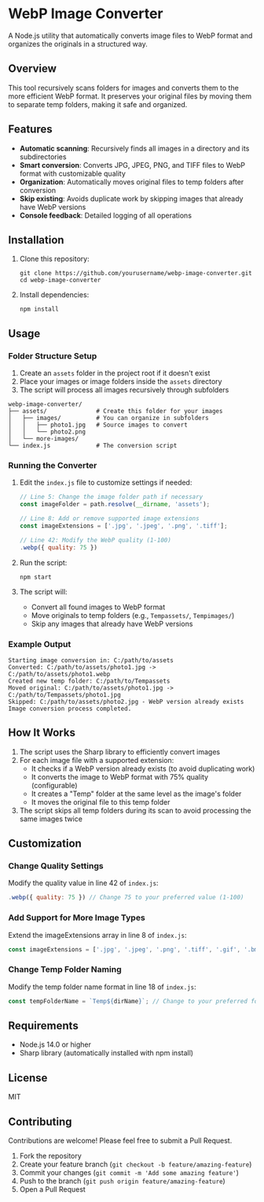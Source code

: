 # WebP Image Converter

A Node.js utility that automatically converts image files to WebP format and organizes the originals in a structured way.

## Overview

This tool recursively scans folders for images and converts them to the more efficient WebP format. It preserves your original files by moving them to separate temp folders, making it safe and organized.

## Features

- **Automatic scanning**: Recursively finds all images in a directory and its subdirectories
- **Smart conversion**: Converts JPG, JPEG, PNG, and TIFF files to WebP format with customizable quality
- **Organization**: Automatically moves original files to temp folders after conversion
- **Skip existing**: Avoids duplicate work by skipping images that already have WebP versions
- **Console feedback**: Detailed logging of all operations

## Installation

1. Clone this repository:
   ```
   git clone https://github.com/yourusername/webp-image-converter.git
   cd webp-image-converter
   ```

2. Install dependencies:
   ```
   npm install
   ```

## Usage

### Folder Structure Setup

1. Create an `assets` folder in the project root if it doesn't exist
2. Place your images or image folders inside the `assets` directory
3. The script will process all images recursively through subfolders

```
webp-image-converter/
├── assets/              # Create this folder for your images
│   ├── images/          # You can organize in subfolders 
│   │   ├── photo1.jpg   # Source images to convert
│   │   └── photo2.png   
│   └── more-images/     
└── index.js             # The conversion script
```

### Running the Converter

1. Edit the `index.js` file to customize settings if needed:
   ```javascript
   // Line 5: Change the image folder path if necessary
   const imageFolder = path.resolve(__dirname, 'assets');
   
   // Line 8: Add or remove supported image extensions
   const imageExtensions = ['.jpg', '.jpeg', '.png', '.tiff'];
   
   // Line 42: Modify the WebP quality (1-100)
   .webp({ quality: 75 })
   ```

2. Run the script:
   ```
   npm start
   ```

3. The script will:
   - Convert all found images to WebP format
   - Move originals to temp folders (e.g., `Tempassets/`, `Tempimages/`)
   - Skip any images that already have WebP versions

### Example Output

```
Starting image conversion in: C:/path/to/assets
Converted: C:/path/to/assets/photo1.jpg -> C:/path/to/assets/photo1.webp
Created new temp folder: C:/path/to/Tempassets
Moved original: C:/path/to/assets/photo1.jpg -> C:/path/to/Tempassets/photo1.jpg
Skipped: C:/path/to/assets/photo2.jpg - WebP version already exists
Image conversion process completed.
```

## How It Works

1. The script uses the Sharp library to efficiently convert images
2. For each image file with a supported extension:
   - It checks if a WebP version already exists (to avoid duplicating work)
   - It converts the image to WebP format with 75% quality (configurable)
   - It creates a "Temp" folder at the same level as the image's folder
   - It moves the original file to this temp folder
3. The script skips all temp folders during its scan to avoid processing the same images twice

## Customization

### Change Quality Settings

Modify the quality value in line 42 of `index.js`:
```javascript
.webp({ quality: 75 }) // Change 75 to your preferred value (1-100)
```

### Add Support for More Image Types

Extend the imageExtensions array in line 8 of `index.js`:
```javascript
const imageExtensions = ['.jpg', '.jpeg', '.png', '.tiff', '.gif', '.bmp'];
```

### Change Temp Folder Naming

Modify the temp folder name format in line 18 of `index.js`:
```javascript
const tempFolderName = `Temp${dirName}`; // Change to your preferred format
```

## Requirements

- Node.js 14.0 or higher
- Sharp library (automatically installed with npm install)

## License

MIT

## Contributing

Contributions are welcome! Please feel free to submit a Pull Request.

1. Fork the repository
2. Create your feature branch (`git checkout -b feature/amazing-feature`)
3. Commit your changes (`git commit -m 'Add some amazing feature'`)
4. Push to the branch (`git push origin feature/amazing-feature`)
5. Open a Pull Request 